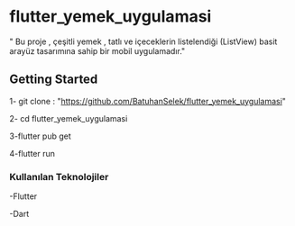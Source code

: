 # flutter_yemek_uygulamasi

" Bu proje , çeşitli yemek , tatlı ve içeceklerin listelendiği (ListView)  basit arayüz tasarımına sahip bir mobil uygulamadır."

## Getting Started

1- git clone : "https://github.com/BatuhanSelek/flutter_yemek_uygulamasi"

2- cd flutter_yemek_uygulamasi

3-flutter pub get

4-flutter run

### Kullanılan Teknolojiler
-Flutter

-Dart
